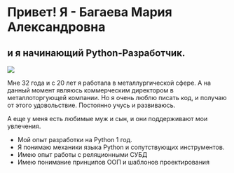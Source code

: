 # Привет! Я - Багаева Мария Александровна
## и я начинающий Python-Разработчик.
![   ]("C:\Users\bdv01\Downloads\IMG_4100.jpg")

Мне 32 года и с 20 лет я работала в металлургической сфере. А на данный момент являюсь коммерческим директором в металлоторгующей компании.
Но я очень люблю писать код, и получаю от этого удовольствие. Постоянно учусь и развиваюсь.

А еще у меня есть любимые муж и сын, и они поддерживают мои увлечения.
* Мой опыт разработки на Python 1 год.
* Я понимаю механики языка Python и сопутствующих инструментов.
* Имею опыт работы с реляционными СУБД
* Имею понимание принципов ООП и шаблонов проектирования